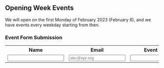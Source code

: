 <meta name="viewport" content="width=device-width, initial-scale=1.0">

## Opening Week Events

We will open on the first Monday of February 2023 (February 6), and we have events every weekday starting from then.

### Event Form Submission

<table>
    <tr>
        <th><label for="name">Name</label></th>
        <th><label for="email">Email</label></th>
        <th><label for="text">Event Name</label></th>
        <th><label for="phone">Phone</label></th>
    </tr>
    <tr>
        <td><input type="text" name="name" id="name" required></td>
        <td><input type="email" name="email" id="email" placeholder="abc@xyz.org" required></td>
        <td><input type="password" name="password" id="password" required></td>
        <td><input type="tel" name="phone_num" id="phone_num"
            pattern="[0-9]{3}-[0-9]{3}-[0-9]{4}"
            placeholder="999-999-9999"></td>
        <td ><button onclick="create_User()">Create</button></td>
    </tr>
</table>